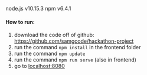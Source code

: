 node.js v10.15.3
npm v6.4.1


#### How to run:
1. download the code off of github: https://github.com/samgcode/hackathon-project
2. run the command `npm install` in the frontend folder
3. run the command `npm update`
4. run the command `npm run serve` (also in frontend)
5. go to [localhost:8080](localhost:8080)
